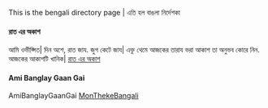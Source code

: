 This is the bengali directory page | এতি হল বাঙলা নির্দেশকা 

#### রাত এর অকাশ
আমি ওভীপ্সিত| দিন অশে, রাত জায. জুগ কেটে জায| এক্তু থেমে আজকের তারায ভরা আকাশ তা অনুভব কোরে নিন. আজকের আকাশটি খানিক| [রাত এর অকাশ](night-sky/night-sky.md)

#### Ami Banglay Gaan Gai
AmiBanglayGaanGai [MonThekeBangali](AmiBanglayGaanGai/MonThekeBangali.md)